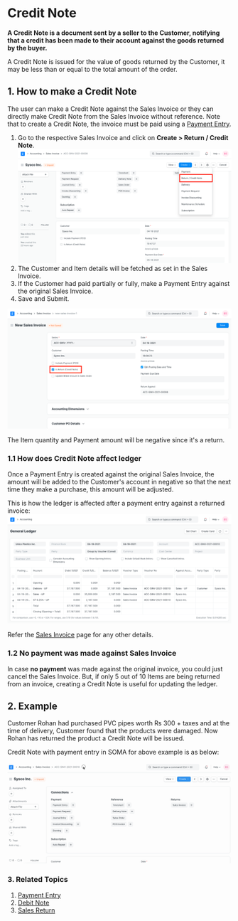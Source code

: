 
# Credit Note


**A Credit Note is a document sent by a seller to the Customer, notifying that a credit has been made to their account against the goods returned by the buyer.**


A Credit Note is issued for the value of goods returned by the Customer, it may be less than or equal to the total amount of the order.


## 1. How to make a Credit Note


The user can make a Credit Note against the Sales Invoice or they can directly make Credit Note from the Sales Invoice without reference. Note that to create a Credit Note, the invoice must be paid using a [Payment Entry](/docs/en/accounts/payment-entry).


1. Go to the respective Sales Invoice and click on **Create > Return / Credit Note**.
![Credit Note from Invoice](/files/credit-note-from-invoice.png)
2. The Customer and Item details will be fetched as set in the Sales Invoice.
3. If the Customer had paid partially or fully, make a Payment Entry against the original Sales Invoice.
4. Save and Submit.


![Credit Note](/files/credit-note.png)


The Item quantity and Payment amount will be negative since it's a return.


### 1.1 How does Credit Note affect ledger


Once a Payment Entry is created against the original Sales Invoice, the amount will be added to the Customer's account in negative so that the next time they make a purchase, this amount will be adjusted.


This is how the ledger is affected after a payment entry against a returned invoice:
![Credit Note Ledger](/files/credit-note-ledger.png)


Refer the [Sales Invoice](/docs/en/accounts/sales-invoice) page for any other details.


### 1.2 No payment was made against Sales Invoice


In case **no payment** was made against the original invoice, you could just cancel the Sales Invoice. But, if only 5 out of 10 Items are being returned from an invoice, creating a Credit Note is useful for updating the ledger.


## 2. Example


Customer Rohan had purchased PVC pipes worth Rs 300 + taxes and at the time of delivery, Customer found that the products were damaged. Now Rohan has returned the product a Credit Note will be issued.


Credit Note with payment entry in SOMA for above example is as below:


![Creating Credit Note](/files/creating-credit-note.gif)


### 3. Related Topics


1. [Payment Entry](/docs/en/accounts/payment-entry)
2. [Debit Note](/docs/en/accounts/debit-note)
3. [Sales Return](/docs/en/stock/sales-return)


